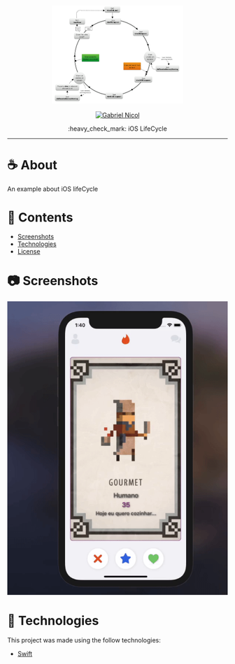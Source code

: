 

         
<p align="center">
   <img src="https://github.com/moraesnicol/LifeCycle-iOS/blob/main/1.png" alt="swift" width="300"/>
</p>

<p align="center">
   <a href="https://www.linkedin.com/in/moraesnicol/">
      <img alt="Gabriel Nicol" src="https://img.shields.io/badge/linkedin-%230077B5.svg?&style=for-the-badge&logo=linkedin&logoColor=white" />
   </a>
 
</p>

<p align="center">
  :heavy_check_mark: iOS LifeCycle
</p>

<hr />


# :coffee: About

An example about  iOS lifeCycle

# 📌 Contents

* [Screenshots](#camera-screenshot)
* [Technologies](#rocket-technologies)
* [License](#page_facing_up-license)

# :camera: Screenshots
<div align="center">
   <img src="https://github.com/moraesnicol/tinder_iOS/blob/main/tindercards.gif" >

</div>

# :rocket: Technologies
This project was made using the follow technologies:

* [Swift](https://swift.org/)
